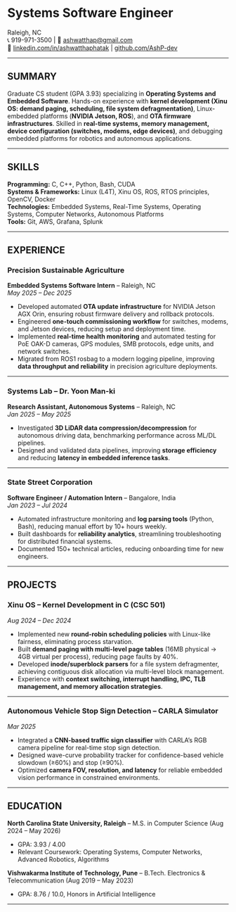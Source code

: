 # Systems Software Engineer
Raleigh, NC  
📞 919-971-3500 | 📧 ashwatthap@gmail.com  
🔗 [linkedin.com/in/ashwatthaphatak](https://linkedin.com/in/ashwatthaphatak) | [github.com/AshP-dev](https://github.com/ashwatthaphatak)

---

## SUMMARY
Graduate CS student (GPA 3.93) specializing in **Operating Systems and Embedded Software**. Hands-on experience with **kernel development (Xinu OS: demand paging, scheduling, file system defragmentation)**, Linux-embedded platforms (**NVIDIA Jetson, ROS**), and **OTA firmware infrastructures**. Skilled in **real-time systems, memory management, device configuration (switches, modems, edge devices)**, and debugging embedded platforms for robotics and autonomous applications.

---

## SKILLS
**Programming:** C, C++, Python, Bash, CUDA  
**Systems & Frameworks:** Linux (L4T), Xinu OS, ROS, RTOS principles, OpenCV, Docker  
**Technologies:** Embedded Systems, Real-Time Systems, Operating Systems, Computer Networks, Autonomous Platforms  
**Tools:** Git, AWS, Grafana, Splunk  

---

## EXPERIENCE

### Precision Sustainable Agriculture  
**Embedded Systems Software Intern** – Raleigh, NC  
*May 2025 – Dec 2025*  
- Developed automated **OTA update infrastructure** for NVIDIA Jetson AGX Orin, ensuring robust firmware delivery and rollback protocols.  
- Engineered **one-touch commissioning workflow** for switches, modems, and Jetson devices, reducing setup and deployment time.  
- Implemented **real-time health monitoring** and automated testing for PoE OAK-D cameras, GPS modules, SMB protocols, edge units, and network switches.  
- Migrated from ROS1 rosbag to a modern logging pipeline, improving **data throughput and reliability** in precision agriculture deployments.  

---

### Systems Lab – Dr. Yoon Man-ki  
**Research Assistant, Autonomous Systems** – Raleigh, NC  
*Jan 2025 – May 2025*  
- Investigated **3D LiDAR data compression/decompression** for autonomous driving data, benchmarking performance across ML/DL pipelines.  
- Designed and validated data pipelines, improving **storage efficiency** and reducing **latency in embedded inference tasks**.  

---

### State Street Corporation  
**Software Engineer / Automation Intern** – Bangalore, India  
*Jan 2023 – Jul 2024*  
- Automated infrastructure monitoring and **log parsing tools** (Python, Bash), reducing manual effort by 10+ hours weekly.  
- Built dashboards for **reliability analytics**, streamlining troubleshooting for distributed financial systems.  
- Documented 150+ technical articles, reducing onboarding time for new engineers.  

---

## PROJECTS

### Xinu OS – Kernel Development in C (CSC 501)  
*Aug 2024 – Dec 2024*  
- Implemented new **round-robin scheduling policies** with Linux-like fairness, eliminating process starvation.  
- Built **demand paging with multi-level page tables** (16MB physical → 4GB virtual per process), reducing page faults by 40%.  
- Developed **inode/superblock parsers** for a file system defragmenter, achieving contiguous disk allocation via multi-level block management.  
- Experience with **context switching, interrupt handling, IPC, TLB management, and memory allocation strategies**.  

---

### Autonomous Vehicle Stop Sign Detection – CARLA Simulator  
*Mar 2025*  
- Integrated a **CNN-based traffic sign classifier** with CARLA’s RGB camera pipeline for real-time stop sign detection.  
- Designed wave-curve probability tracker for confidence-based vehicle slowdown (≥60%) and stop (≥90%).  
- Optimized **camera FOV, resolution, and latency** for reliable embedded vision performance in constrained environments.  

---

## EDUCATION
**North Carolina State University, Raleigh** – M.S. in Computer Science (Aug 2024 – May 2026)  
- GPA: 3.93 / 4.00  
- Relevant Coursework: Operating Systems, Computer Networks, Advanced Robotics, Algorithms  

**Vishwakarma Institute of Technology, Pune** – B.Tech. Electronics & Telecommunication (Aug 2019 – May 2023)  
- GPA: 8.76 / 10.0, Honors in Artificial Intelligence  

---
